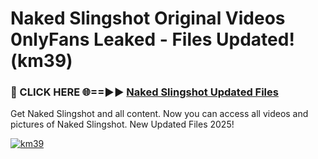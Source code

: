 # Naked Slingshot Original Videos 0nlyFans Leaked - Files Updated! (km39)

<h3>🔴 CLICK HERE 🌐==►► <a href="https://tinyurl.com/yckcrads" rel="nofollow">Naked Slingshot Updated Files</a></h3>

Get Naked Slingshot and all content. Now you can access all videos and pictures of Naked Slingshot. New Updated Files 2025!

[![km39](https://i.imgur.com/hpKpOFt.gif)](https://tinyurl.com/yckcrads)
